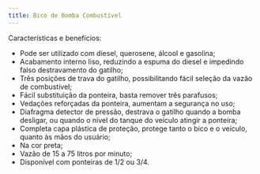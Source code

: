 ```yaml
---
title: Bico de Bomba Combustível
---
```


Características e benefícios:

- Pode ser utilizado com diesel, querosene, álcool e gasolina;
- Acabamento interno liso, reduzindo a espuma do diesel e impedindo falso destravamento do gatilho;
- Três posições de trava do gatilho, possibilitando fácil seleção da vazão de combustível;
- Fácil substituição da ponteira, basta remover três parafusos;
- Vedações reforçadas da ponteira, aumentam a segurança no uso;
- Diafragma detector de pressão, destrava o gatilho quando a bomba desligar, ou quando o nível do tanque do veículo atingir a ponteira;
- Completa capa plástica de proteção, protege tanto o bico e o veículo, quanto às mãos do usuário;
- Na cor preta;
- Vazão de 15 a 75 litros por minuto;
- Disponível com ponteiras de 1/2 ou 3/4.

